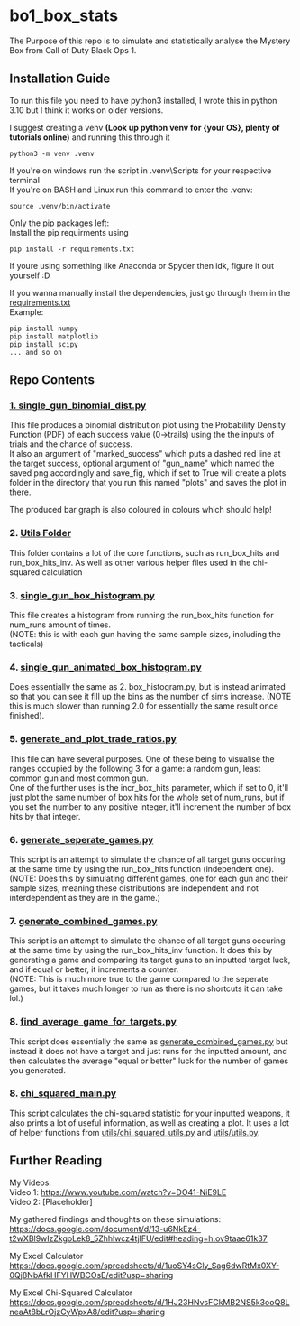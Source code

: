 # bo1_box_stats
The Purpose of this repo is to simulate and statistically analyse the Mystery Box from Call of Duty Black Ops 1.

## Installation Guide
To run this file you need to have python3 installed, I wrote this in python 3.10 but I think it works on older versions.


I suggest creating a venv **(Look up python venv for {your OS},
 plenty of tutorials online)** and running this through it
```
python3 -m venv .venv
```
If you're on windows run the script in \.venv\Scripts for your respective terminal<br>
If you're on BASH and Linux run this command to enter the .venv:
```
source .venv/bin/activate
```
Only the pip packages left: <br>
Install the pip requirments using 
```
pip install -r requirements.txt
```

If youre using something like Anaconda or Spyder then idk, figure it out yourself :D <br>

If you wanna manually install the dependencies, just go through them in the [requirements.txt](requirements.txt)<br>
Example:
```
pip install numpy
pip install matplotlib
pip install scipy
... and so on
```

## Repo Contents
### [1. single_gun_binomial_dist.py](single_gun_binomial_dist.py)
This file produces a binomial distribution plot using the Probability Density Function (PDF) of each success value (0->trails) using the the inputs of trials and the chance of success. <br> 
It also an argument of "marked_success" which puts a dashed red line at the target success, optional argument of  "gun_name" which named the saved png accordingly and save_fig, which if set to True will create a plots folder in the directory that you run this named "plots" and saves the plot in there.<br>

The produced bar graph is also coloured in colours which should help!
### 2. [Utils Folder](utils)
This folder contains a lot of the core functions, such as run_box_hits and run_box_hits_inv. As well as other various helper files used in the chi-squared calculation
### 3. [single_gun_box_histogram.py](single_gun_box_histogram.py)
This file creates a histogram from running the run_box_hits function for num_runs amount of times. <br>(NOTE: this is with each gun having the same sample sizes, including the tacticals)<br>

### 4. [single_gun_animated_box_histogram.py](single_gun_animated_box_histogram.py)
Does essentially the same as 2. box_histogram.py, but is instead animated so that you can see it fill up the bins as the number of sims increase. (NOTE this is much slower than running 2.0 for essentially the same result once finished).
### 5. [generate_and_plot_trade_ratios.py](generate_and_plot_trade_ratios.py)
This file can have several purposes. One of these being to visualise the ranges occupied by the following 3 for a game: a random gun, least common gun and most common gun.<br>
One of the further uses is the incr_box_hits parameter, which if set to 0, it'll just plot the same number of box hits for the whole set of num_runs, but if you set the number to any positive integer, it'll increment the number of box hits by that integer.
### 6. [generate_seperate_games.py](generate_seperate_games.py)
This script is an attempt to simulate the chance of all target guns occuring at the same time by using the run_box_hits function (independent one). <br> (NOTE: Does this by simulating different games, one for each gun and their sample sizes, meaning these distributions are independent and not interdependent as they are in the game.)
### 7. [generate_combined_games.py](generate_seperate_games.py)
This script is an attempt to simulate the chance of all target guns occuring at the same time by using the run_box_hits_inv function. It does this by generating a game and comparing its target guns to an inputted target luck, and if equal or better, it increments a counter.  <br> (NOTE: This is much more true to the game compared to the seperate games, but it takes much longer to run as there is no shortcuts it can take lol.) 
### 8. [find_average_game_for_targets.py](find_average_game_for_targets.py)
This script does essentially the same as [generate_combined_games.py](generate_seperate_games.py) but instead it does not have a target and just runs for the inputted amount, and then calculates the average "equal or better" luck for the number of games you generated.
### 8. [chi_squared_main.py](chi_squared_main.py)
This script calculates the chi-squared statistic for your inputted weapons, it also prints a lot of useful information, as well as creating a plot. It uses a lot of helper functions from [utils/chi_squared_utils.py](utils/chi_squared_utils.py) and [utils/utils.py](utils/utils.py).


## Further Reading 
My Videos:<br>
Video 1: https://www.youtube.com/watch?v=DO41-NiE9LE <br>
Video 2: [Placeholder]


My gathered findings and thoughts on these simulations: <br>
https://docs.google.com/document/d/13-u6NkEz4-t2wXBl9wIzZkgoLek8_5Zhhlwcz4tjIFU/edit#heading=h.ov9taae61k37

My Excel Calculator <br>
https://docs.google.com/spreadsheets/d/1uoSY4sGly_Sag6dwRtMx0XY-0Qj8NbAfkHFYHWBCOsE/edit?usp=sharing

My Excel Chi-Squared Calculator
https://docs.google.com/spreadsheets/d/1HJ23HNvsFCkMB2NS5k3ooQ8LneaAt8bLrOjzCyWpxA8/edit?usp=sharing


